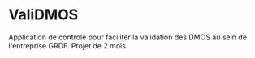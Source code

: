 # ValiDMOS

Application de controle pour faciliter la validation des DMOS au sein de l'entreprise GRDF.
Projet de 2 mois
